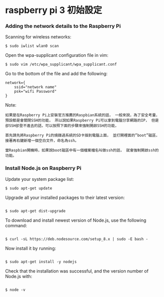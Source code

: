 # raspberry pi 3 初始設定

### Adding the network details to the Raspberry Pi

Scanning for wireless networks:

```
$ sudo iwlist wlan0 scan
```
Open the wpa-supplicant configuration file in vim:

```
$ sudo vim /etc/wpa_supplicant/wpa_supplicant.conf
```

Go to the bottom of the file and add the following:

```
network={
    ssid="network name"
    psk="wifi Password"
}
```

Note:
```
如果是在Raspberry Pi上安裝官方推薦的Raspbian系統的話， 一般來說，為了安全考量，預設都是會關閉SSH的功能， 所以說如果Raspberry Pi可以拿到電腦分享網路的IP， 但是卻SSH卻登不進去的話，可以按照下面的步驟來強制開啟SSH的功能，

首先請先將Raspberry Pi的燒錄過系統的SD卡插到電腦上面， 並打開裡面的”boot”磁區，接著再右鍵新增一個空白文件，命名為ssh。

當Raspbian開機時，如果說boot磁區中有一個檔案檔名叫做ssh的話， 就會強制開啟ssh的功能。
```




### Install Node.js on Raspberry Pi

Update your system package list:

```
$ sudo apt-get update
```

Upgrade all your installed packages to their latest version:

```

$ sudo apt-get dist-upgrade

```

To download and install newest version of Node.js, use the following command:

```

$ curl -sL https://deb.nodesource.com/setup_8.x | sudo -E bash -

```

Now install it by running:

```

$ sudo apt-get install -y nodejs

```

Check that the installation was successful, and the version number of Node.js with:

```

$ node -v

```
